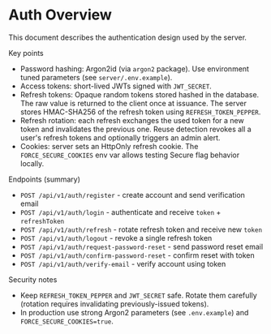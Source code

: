 # Auth Overview

This document describes the authentication design used by the server.

Key points

- Password hashing: Argon2id (via `argon2` package). Use environment tuned
  parameters (see `server/.env.example`).
- Access tokens: short-lived JWTs signed with `JWT_SECRET`.
- Refresh tokens: Opaque random tokens stored hashed in the database. The raw
  value is returned to the client once at issuance. The server stores HMAC-SHA256
  of the refresh token using `REFRESH_TOKEN_PEPPER`.
- Refresh rotation: each refresh exchanges the used token for a new token and
  invalidates the previous one. Reuse detection revokes all a user's refresh
  tokens and optionally triggers an admin alert.
- Cookies: server sets an HttpOnly refresh cookie. The `FORCE_SECURE_COOKIES`
  env var allows testing Secure flag behavior locally.

Endpoints (summary)

- `POST /api/v1/auth/register` - create account and send verification email
- `POST /api/v1/auth/login` - authenticate and receive `token` + `refreshToken`
- `POST /api/v1/auth/refresh` - rotate refresh token and receive new `token`
- `POST /api/v1/auth/logout` - revoke a single refresh token
- `POST /api/v1/auth/request-password-reset` - send password reset email
- `POST /api/v1/auth/confirm-password-reset` - confirm reset with token
- `POST /api/v1/auth/verify-email` - verify account using token

Security notes

- Keep `REFRESH_TOKEN_PEPPER` and `JWT_SECRET` safe. Rotate them carefully
  (rotation requires invalidating previously-issued tokens).
- In production use strong Argon2 parameters (see `.env.example`) and `FORCE_SECURE_COOKIES=true`.
